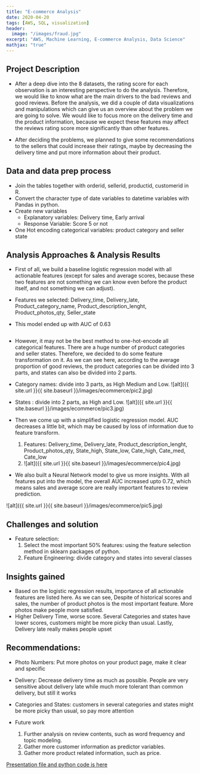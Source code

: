 ```yaml
---
title: "E-commerce Analysis"
date: 2020-04-20
tags: [AWS, SQL, visualization]
header:
  image: "/images/fraud.jpg"
excerpt: "AWS, Machine Learning, E-commerce Analysis, Data Science"
mathjax: "true"
---
```




## Project Description

* After a deep dive into the 8 datasets, the rating score for each observation is an interesting perspective to do the analysis. Therefore, we would like to know what are the main drivers to the bad reviews and good reviews. Before the analysis, we did a couple of data visualizations and manipulations which can give us an overview about the problem we are going to solve. We would like to focus more on the delivery time and the product information, because we expect these features may affect the reviews rating score more significantly than other features. 

* After deciding the problems, we planned to give some recommendations to the sellers that could increase their ratings, maybe by decreasing the delivery time and put more information about their product. 


## Data and data prep process

* Join the tables together with orderid, sellerid, productid, customerid in R.
* Convert the character type of date variables to datetime variables with Pandas in python.
* Create new variables
    * Explanatory variables: Delivery time, Early arrival
    * Response Variable: Score 5 or not
* One Hot encoding categorical variables: product category and seller state


## Analysis Approaches & Analysis Results

* First of all, we build a baseline logistic regression model with all actionable features (except for sales and average scores, because these two features are not something we can know even before the product itself, and not something we can adjust).

* Features we selected: Delivery_time, Delivery_late, Product_category_name, Product_description_lenght, Product_photos_qty, Seller_state

* This model ended up with AUC of 0.63
<img src="{{ site.url }}{{ site.baseurl }}/images/ecommerce/pic1.jpg" alt="">

* However, it may not be the best method to one-hot-encode all categorical features. There are a huge number of product categories and seller states. Therefore, we decided to do some feature transformation on it. As we can see here, according to the average proportion of good reviews, the product categories can be divided into 3 parts, and states can also be divided into 2 parts. 

* Category names: divide into 3 parts, as High Medium and Low.
![alt]({{ site.url }}{{ site.baseurl }}/images/ecommerce/pic2.jpg)

* States : divide into 2 parts, as High and Low.
![alt]({{ site.url }}{{ site.baseurl }}/images/ecommerce/pic3.jpg)

* Then we come up with a simplified logistic regression model. AUC decreases a little bit, which may be caused by loss of information due to feature transform. 
    1. Features: Delivery_time, Delivery_late, Product_description_lenght, Product_photos_qty, State_high, State_low, Cate_high, Cate_med, Cate_low
    2. ![alt]({{ site.url }}{{ site.baseurl }}/images/ecommerce/pic4.jpg)


* We also built a Neural Network model to give us more insights. With all features put into the model, the overall AUC increased upto 0.72, which means sales and average score are really important features to review prediction. 

![alt]({{ site.url }}{{ site.baseurl }}/images/ecommerce/pic5.jpg)


## Challenges and solution

* Feature selection:
    1. Select the most important 50% features: using the feature selection method in sklearn packages of python. 
    2. Feature Engineering: divide category and states into several classes

## Insights gained

* Based on the logistic regression results, importance of all actionable features are listed here. As we can see, Despite of historical scores and sales, the number of product photos is the most important feature. More photos make people more satisfied. 
* Higher Delivery Time, worse score. Several Categories and states have lower scores, customers might be more picky than usual. Lastly, Delivery late really makes people upset

## Recommendations:
* Photo Numbers: Put more photos on your product page, make it clear and specific
* Delivery: Decrease delivery time as much as possible. People are very sensitive about delivery late while much more tolerant than common delivery, but still it works
* Categories and States: customers in several categories and states might be more picky than usual, so pay more attention

* Future work
    1. Further analysis on review contents, such as word frequency and topic modeling.
    2. Gather more customer information as predictor variables.
    3. Gather more product related information, such as price. 
 


[Presentation file and python code is here](https://github.com/siyulai100/E-commerce)
